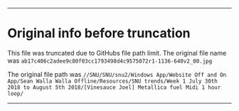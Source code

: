 
***

# Original info before truncation

This file was truncated due to GitHubs file path limit. The original file name was `ab17c406c2adee9c80f03cc1793498d4c9575072r1-1136-640v2_00.jpg`

The original file path was `//SNU/SNU/snu2/Windows App/Website Off and On App/Sean Walla Walla Offline/Resources/SNU trends/Week 1 July 30th 2018 to August 5th 2018/[Vinesauce Joel] Metallica fuel Midi 1 hour loop/`

***
